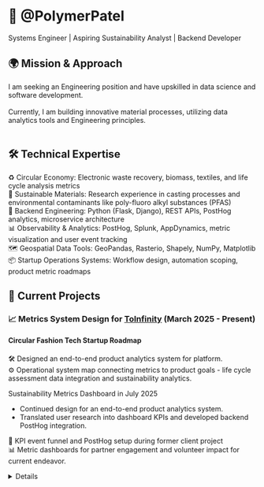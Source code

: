 # 🌱 @PolymerPatel
Systems Engineer | Aspiring Sustainability Analyst | Backend Developer <br>

## 🌍 Mission & Approach
I am seeking an Engineering position and have upskilled in data science and software development. <br><br>
Currently, I am building innovative material processes, utilizing data analytics tools and Engineering principles. <br><br>

## 🛠️ Technical Expertise
♻️ Circular Economy: Electronic waste recovery, biomass, textiles, and life cycle analysis metrics<br>
🧪 Sustainable Materials: Research experience in casting processes and environmental contaminants like poly-fluoro alkyl substances (PFAS)<br>
🐍 Backend Engineering: Python (Flask, Django), REST APIs, PostHog analytics, microservice architecture<br>
📊 Observability & Analytics: PostHog, Splunk, AppDynamics, metric visualization and user event tracking<br>
🗺️ Geospatial Data Tools: GeoPandas, Rasterio, Shapely, NumPy, Matplotlib<br>
📦 Startup Operations Systems: Workflow design, automation scoping, product metric roadmaps<br>

## 🚀 Current Projects

### 📈 Metrics System Design for [ToInfinity](https://www.toinfinfty.com) (March 2025 - Present)

#### Circular Fashion Tech Startup Roadmap

🛠️ Designed an end-to-end product analytics system for platform.<br>
⚙️ Operational system map connecting metrics to product goals - life cycle assessment data integration and sustainability analytics.

Sustainability Metrics Dashboard in July 2025

- Continued design for an end-to-end product analytics system.<br>
- Translated user research into dashboard KPIs and developed backend PostHog integration. <br>

🔁 KPI event funnel and PostHog setup during former client project<br>
📊 Metric dashboards for partner engagement and volunteer impact for current endeavor.
<details>

#### 🧭 Critical Mineral Circularity Platform (March 2025 - Present)

Python GIS Sustainability Tool

- Merged carbon storage and e-waste analysis in a geospatial platform using Rasterio and GeoPandas.<br>
- Identified hotspots for battery material recovery, optimal collection routes, and infrastructure placement through geospatial overlays and NumPy statistics.

🔍 Carbon site screening based on raster metadata <br>
♻️ Electronic waste hotspot mapping and infrastructure siting <br>
🛠️ Future: Add Streamlit frontend for live web demo



## 🧭 Skill Focus

🌐 Python GIS (Rasterio, GeoPandas, Dask)<br>
🔄 REST APIs & lightweight backends<br>
♻️ Circularity metrics in supply chains<br>
📌 PostHog + Streamlit dashboards<br>
🧰 Carbon capture and material lifecycle analysis


## 🫱 Let's Collaborate

I'm building an applied portfolio and always open to:

🌿 Sustainability analytics collaborations<br>
🗺️ GIS project contributions<br>
🧪 Materials circularity or reuse innovation<br>


Feel free to explore my projects or request a demo!

# 💻 Tech Stack:
![Go](https://img.shields.io/badge/go-%2300ADD8.svg?style=flat&logo=go&logoColor=white) ![JavaScript](https://img.shields.io/badge/javascript-%23323330.svg?style=flat&logo=javascript&logoColor=%23F7DF1E) ![Python](https://img.shields.io/badge/python-3670A0?style=flat&logo=python&logoColor=ffdd54) ![Bash Script](https://img.shields.io/badge/bash_script-%23121011.svg?style=flat&logo=gnu-bash&logoColor=white) ![Cisco](https://img.shields.io/badge/cisco-%23049fd9.svg?style=flat&logo=cisco&logoColor=black) ![Splunk](https://img.shields.io/badge/splunk-%23000000.svg?style=flat&logo=splunk&logoColor=white)
